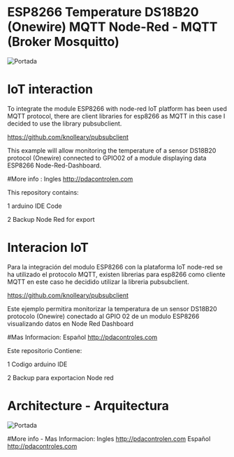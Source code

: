 
# ESP8266 Temperature DS18B20 (Onewire) MQTT Node-Red - MQTT (Broker Mosquitto)

![Portada](https://github.com/JhonControl/ESP8266_DS18B20_MQTT_Node-Red/blob/master/extras/esp8266_mqtt_ds18b20_PDAControl.jpg)

# IoT interaction
To integrate the module ESP8266 with node-red IoT platform has been used MQTT protocol, there are client libraries for esp8266
as MQTT in this case I decided to use the library pubsubclient.

https://github.com/knolleary/pubsubclient

This example will allow monitoring the temperature of a sensor DS18B20  protocol (Onewire) connected to GPIO02 of a module displaying data ESP8266  Node-Red-Dashboard.
 
#More info :
Ingles
http://pdacontrolen.com

This repository contains:

1 arduino IDE Code

2 Backup Node Red for export



# Interacion IoT

Para la integración del modulo ESP8266 con la plataforma IoT node-red se ha utilizado el protocolo MQTT, existen librerias
para esp8266 como cliente MQTT en este caso he decidido utilizar la libreria pubsubclient.

https://github.com/knolleary/pubsubclient


Este ejemplo permitira monitorizar la temperatura de un sensor DS18B20 protocolo (Onewire) conectado al GPIO 02 de un
modulo ESP8266 visualizando datos en Node Red Dashboard

#Mas Informacion:
Español
http://pdacontroles.com

Este repositorio Contiene:

1 Codigo arduino IDE

2 Backup para exportacion Node red 

#  Architecture - Arquitectura

![Portada](https://github.com/JhonControl/ESP8266_GPIO_MQTT_Node_Red/blob/master/extras/arch.PNG)


#More info - Mas Informacion:
Ingles
http://pdacontrolen.com
Español
http://pdacontroles.com



